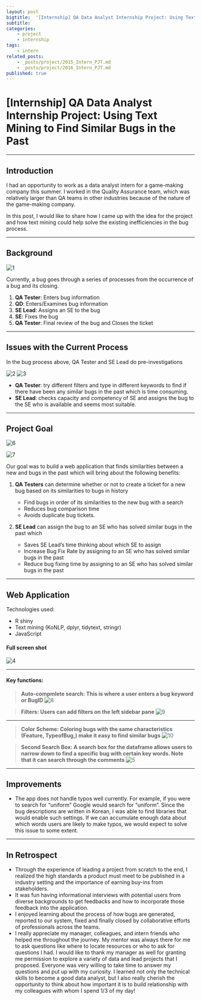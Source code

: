 ```yaml
---
layout: post
bigtitle:  '[Internship] QA Data Analyst Internship Project: Using Text Mining to Find Similar Bugs in the Past'
subtitle:   
categories:
    - project
    - internship
tags:
    - intern
related_posts:
    - _posts/project/2015_Intern_PJT.md
    - _posts/project/2016_Intern_PJT.md
published: true
---
```



# [Internship] QA Data Analyst Internship Project: Using Text Mining to Find Similar Bugs in the Past

---
## Introduction

I had an opportunity to work as a data analyst intern for a game-making company this summer. I worked in the Quality Assurance team, which was relatively larger than QA teams in other industries because of the nature of the game-making company.

In this post, I would like to share how I came up with the idea for the project and how text mining could help solve the existing inefficiencies in the bug process.

---

## Background
![1](/assets/img/project/2021_Intern_PJT/1.png)

Currently, a bug goes through a series of processes from the occurrence of a bug and its closing.
1.	**QA Tester**: Enters bug information
2.	**QD**: Enters/Examines bug information
3.	**SE Lead**: Assigns an SE to the bug
4.  **SE**: Fixes the bug
5.	**QA Tester**: Final review of the bug and Closes the ticket

---

## Issues with the Current Process

In the bug process above, QA Tester and SE Lead do pre-investigations

![2](/assets/img/project/2021_Intern_PJT/2.png)
![3](/assets/img/project/2021_Intern_PJT/3.png)
-	**QA Tester**: try different filters and type in different keywords to find if there have been any similar bugs in the past which is time consuming.
-	**SE Lead**: checks capacity and competency of SE and assigns the bug to the SE who is available and seems most suitable.

---

## Project Goal
![6](/assets/img/project/2021_Intern_PJT/6.png)


![7](/assets/img/project/2021_Intern_PJT/7.png)

Our goal was to build a web application that finds similarities between a new and bugs in the past which will bring about the following benefits:

1.	**QA Testers** can determine whether or not to create a ticket for a new bug based on its similarities to bugs in history
    - Find bugs in order of its similarities to the new bug with a search
    - Reduces bug comparison time
    -	Avoids duplicate bug tickets.


2.	**SE Lead** can assign the bug to an SE who has solved similar bugs in the past which
    - Saves SE Lead’s time thinking about which SE to assign
    - Increase Bug Fix Rate by assigning to an SE who has solved similar bugs in the past
    - Reduce bug fixing time by assigning to an SE who has solved similar bugs in the past

---

## Web Application

Technologies used:
- R shiny
- Text mining (KoNLP, dplyr, tidytext, stringr)
- JavaScript

#### Full screen shot

![4](/assets/img/project/2021_Intern_PJT/4.png)

---

#### Key functions:
>**Auto-compmlete search: This is where a user enters a bug keyword or BugID**
![8](/assets/img/project/2021_Intern_PJT/8.png)

>**Filters: Users can add filters on the left sidebar pane**
![9](/assets/img/project/2021_Intern_PJT/9.png)

****

>**Color Scheme: Coloring bugs with the same characteristics (Feature, TypeofBug,) make it easy to find similar bugs**
![10](/assets/img/project/2021_Intern_PJT/10.png)

>**Second Search Box: A search box for the dataframe allows users to narrow down to find a specific bug with certain key words. Note that it can search through the comments**
![5](/assets/img/project/2021_Intern_PJT/5.png)



---

## Improvements

-	The app does not handle typos well currently. For example, if you were to search for “uniform” Google would search for “uniform”. Since the bug descriptions are written in Korean, I was able to find libraries that would enable such settings. If we can accumulate enough data about which words users are likely to make typos, we would expect to solve this issue to some extent.

---

## In Retrospect

-	Through the experience of leading a project from scratch to the end, I realized the high standards a product must meet to be published in a industry setting and the importance of earning buy-ins from stakeholders.
- It was fun having informational interviews with potential users from diverse backgrounds to get feedbacks and how to incorporate those feedback into the application.
-	I enjoyed learning about the process of how bugs are generated, reported to our system, fixed and finally closed by collaborative efforts of professionals across the teams.
- I really appreciate my manager, colleagues, and intern friends who helped me throughout the journey. My mentor was always there for me to ask questions like where to locate resources or who to ask for questions I had. I would like to thank my manager as well for granting me permission to explore a variety of data and lead projects that I proposed. Everyone was very willing to take time to answer my questions and put up with my curiosity. I learned not only the technical skills to become a good data analyst, but I also really cherish the opportunity to think about how important it is to build relationship with my colleagues with whom I spend 1/3 of my day!
